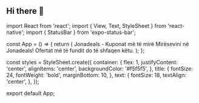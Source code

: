 ## Hi there 👋
import React from 'react';
import { View, Text, StyleSheet } from 'react-native';
import { StatusBar } from 'expo-status-bar';

const App = () => {
  return (
    <View style={styles.container}>
      <StatusBar style="auto" />
      <Text style={styles.title}>Jonadeals - Kuponat më të mirë</Text>
      <Text style={styles.text}>Mirësevini në Jonadeals! Ofertat më të fundit do të shfaqen këtu.</Text>
    </View>
  );
};

const styles = StyleSheet.create({
  container: {
    flex: 1,
    justifyContent: 'center',
    alignItems: 'center',
    backgroundColor: '#f5f5f5',
  },
  title: {
    fontSize: 24,
    fontWeight: 'bold',
    marginBottom: 10,
  },
  text: {
    fontSize: 18,
    textAlign: 'center',
  },
});

export default App;



  
